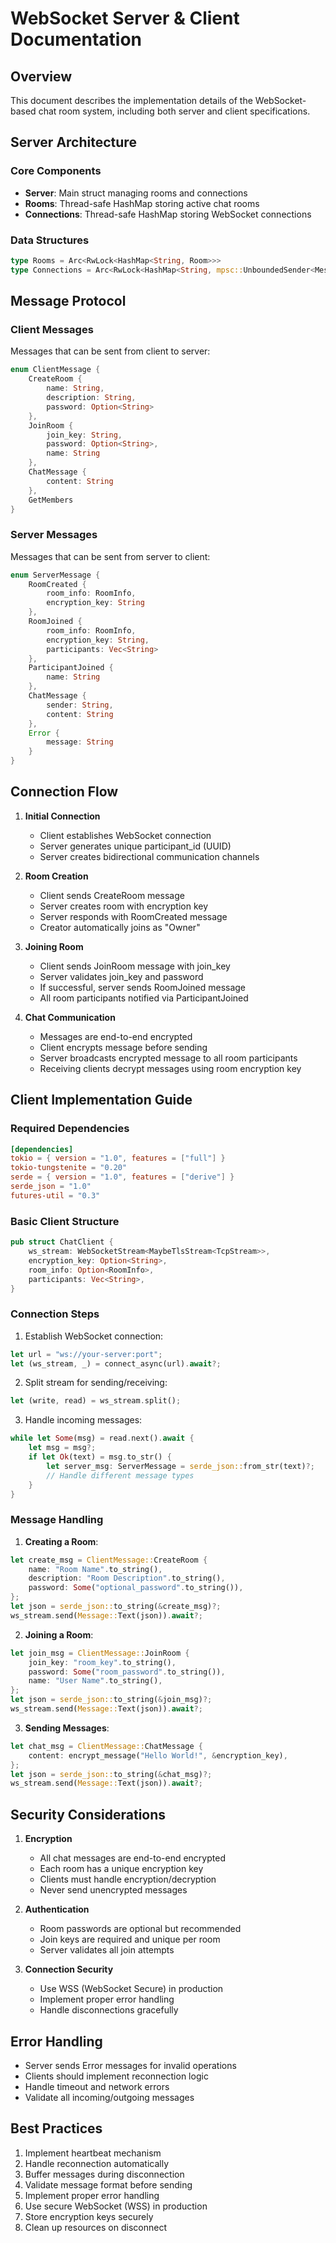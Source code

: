 # WebSocket Server & Client Documentation

## Overview
This document describes the implementation details of the WebSocket-based chat room system, including both server and client specifications.

## Server Architecture

### Core Components
- **Server**: Main struct managing rooms and connections
- **Rooms**: Thread-safe HashMap storing active chat rooms
- **Connections**: Thread-safe HashMap storing WebSocket connections

### Data Structures
```rust
type Rooms = Arc<RwLock<HashMap<String, Room>>>
type Connections = Arc<RwLock<HashMap<String, mpsc::UnboundedSender<Message>>>>
```

## Message Protocol

### Client Messages
Messages that can be sent from client to server:

```rust
enum ClientMessage {
    CreateRoom {
        name: String,
        description: String,
        password: Option<String>
    },
    JoinRoom {
        join_key: String,
        password: Option<String>,
        name: String
    },
    ChatMessage {
        content: String
    },
    GetMembers
}
```

### Server Messages
Messages that can be sent from server to client:

```rust
enum ServerMessage {
    RoomCreated {
        room_info: RoomInfo,
        encryption_key: String
    },
    RoomJoined {
        room_info: RoomInfo,
        encryption_key: String,
        participants: Vec<String>
    },
    ParticipantJoined {
        name: String
    },
    ChatMessage {
        sender: String,
        content: String
    },
    Error {
        message: String
    }
}
```

## Connection Flow

1. **Initial Connection**
   - Client establishes WebSocket connection
   - Server generates unique participant_id (UUID)
   - Server creates bidirectional communication channels

2. **Room Creation**
   - Client sends CreateRoom message
   - Server creates room with encryption key
   - Server responds with RoomCreated message
   - Creator automatically joins as "Owner"

3. **Joining Room**
   - Client sends JoinRoom message with join_key
   - Server validates join_key and password
   - If successful, server sends RoomJoined message
   - All room participants notified via ParticipantJoined

4. **Chat Communication**
   - Messages are end-to-end encrypted
   - Client encrypts message before sending
   - Server broadcasts encrypted message to all room participants
   - Receiving clients decrypt messages using room encryption key

## Client Implementation Guide

### Required Dependencies
```toml
[dependencies]
tokio = { version = "1.0", features = ["full"] }
tokio-tungstenite = "0.20"
serde = { version = "1.0", features = ["derive"] }
serde_json = "1.0"
futures-util = "0.3"
```

### Basic Client Structure
```rust
pub struct ChatClient {
    ws_stream: WebSocketStream<MaybeTlsStream<TcpStream>>,
    encryption_key: Option<String>,
    room_info: Option<RoomInfo>,
    participants: Vec<String>,
}
```

### Connection Steps
1. Establish WebSocket connection:
```rust
let url = "ws://your-server:port";
let (ws_stream, _) = connect_async(url).await?;
```

2. Split stream for sending/receiving:
```rust
let (write, read) = ws_stream.split();
```

3. Handle incoming messages:
```rust
while let Some(msg) = read.next().await {
    let msg = msg?;
    if let Ok(text) = msg.to_str() {
        let server_msg: ServerMessage = serde_json::from_str(text)?;
        // Handle different message types
    }
}
```

### Message Handling
1. **Creating a Room**:
```rust
let create_msg = ClientMessage::CreateRoom {
    name: "Room Name".to_string(),
    description: "Room Description".to_string(),
    password: Some("optional_password".to_string()),
};
let json = serde_json::to_string(&create_msg)?;
ws_stream.send(Message::Text(json)).await?;
```

2. **Joining a Room**:
```rust
let join_msg = ClientMessage::JoinRoom {
    join_key: "room_key".to_string(),
    password: Some("room_password".to_string()),
    name: "User Name".to_string(),
};
let json = serde_json::to_string(&join_msg)?;
ws_stream.send(Message::Text(json)).await?;
```

3. **Sending Messages**:
```rust
let chat_msg = ClientMessage::ChatMessage {
    content: encrypt_message("Hello World!", &encryption_key),
};
let json = serde_json::to_string(&chat_msg)?;
ws_stream.send(Message::Text(json)).await?;
```

## Security Considerations

1. **Encryption**
   - All chat messages are end-to-end encrypted
   - Each room has a unique encryption key
   - Clients must handle encryption/decryption
   - Never send unencrypted messages

2. **Authentication**
   - Room passwords are optional but recommended
   - Join keys are required and unique per room
   - Server validates all join attempts

3. **Connection Security**
   - Use WSS (WebSocket Secure) in production
   - Implement proper error handling
   - Handle disconnections gracefully

## Error Handling
- Server sends Error messages for invalid operations
- Clients should implement reconnection logic
- Handle timeout and network errors
- Validate all incoming/outgoing messages

## Best Practices
1. Implement heartbeat mechanism
2. Handle reconnection automatically
3. Buffer messages during disconnection
4. Validate message format before sending
5. Implement proper error handling
6. Use secure WebSocket (WSS) in production
7. Store encryption keys securely
8. Clean up resources on disconnect
